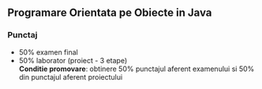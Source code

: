 ## Programare Orientata pe Obiecte in Java

### Punctaj
* 50% examen final
* 50% laborator (proiect - 3 etape)\
__Conditie promovare__: obtinere 50% punctajul aferent examenului si 50% din punctajul aferent proiectului
